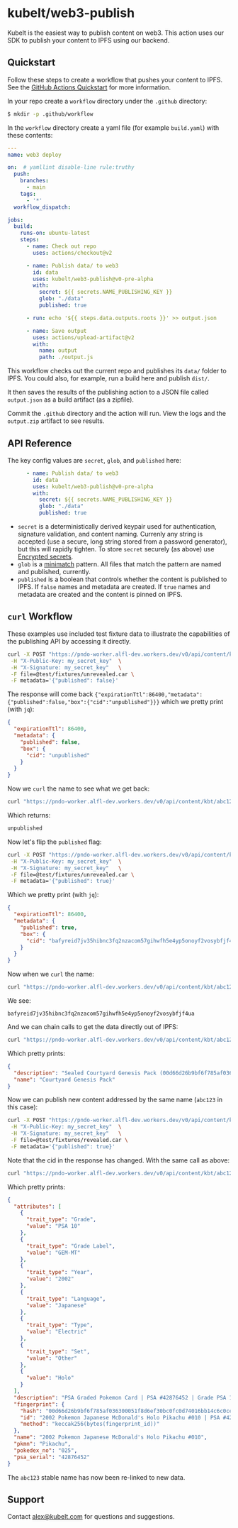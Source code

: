 # kubelt/web3-publish

Kubelt is the easiest way to publish content on web3. This action uses our SDK
to publish your content to IPFS using our backend.

## Quickstart

Follow these steps to create a workflow that pushes your content to IPFS. See 
the [GitHub Actions Quickstart](https://docs.github.com/en/actions/quickstart)
for more information.

In your repo create a `workflow` directory under the `.github` directory:

```bash
$ mkdir -p .github/workflow
```

In the `workflow` directory create a yaml file (for example `build.yaml`) with
these contents:

```yaml
---
name: web3 deploy

on:  # yamllint disable-line rule:truthy
  push:
    branches:
      - main
    tags:
      - '*'
  workflow_dispatch:

jobs:
  build:
    runs-on: ubuntu-latest
    steps:
      - name: Check out repo
        uses: actions/checkout@v2

      - name: Publish data/ to web3
        id: data
        uses: kubelt/web3-publish@v0-pre-alpha
        with:
          secret: ${{ secrets.NAME_PUBLISHING_KEY }}
          glob: "./data"
          published: true

      - run: echo '${{ steps.data.outputs.roots }}' >> output.json

      - name: Save output
        uses: actions/upload-artifact@v2
        with:
          name: output
          path: ./output.js
```

This workflow checks out the current repo and publishes its `data/` folder to
IPFS. You could also, for example, run a build here and publish `dist/`.

It then saves the results of the publishing action to a JSON file called
`output.json` as a build artifact (as a zipfile).

Commit the `.github` directory and the action will run. View the logs and the 
`output.zip` artifact to see results.

## API Reference

The key config values are `secret`, `glob`, and `published` here:

```yaml
      - name: Publish data/ to web3
        id: data
        uses: kubelt/web3-publish@v0-pre-alpha
        with:
          secret: ${{ secrets.NAME_PUBLISHING_KEY }}
          glob: "./data"
          published: true
```

- `secret` is a deterministically derived keypair used for authentication,
signature validation, and content naming. Currenly any string is accepted (use a
secure, long string stored from a password generator), but this will rapidly
tighten. To store `secret` securely (as above) use [Encrypted secrets](https://docs.github.com/en/actions/security-guides/encrypted-secrets).
- `glob` is a [minimatch](https://github.com/isaacs/minimatch) pattern. All
files that match the pattern are named and published, currently.
- `published` is a boolean that controls whether the content is published to
IPFS. If `false` names and metadata are created. If `true` names and metadata
are created and the content is pinned on IPFS.

## `curl` Workflow

These examples use included test fixture data to illustrate the capabilities of
the publishing API by accessing it directly.

```bash
curl -X POST "https://pndo-worker.alfl-dev.workers.dev/v0/api/content/kbt/abc123" \
 -H "X-Public-Key: my_secret_key"  \
 -H "X-Signature: my_secret_key"   \
 -F file=@test/fixtures/unrevealed.car \
 -F metadata='{"published": false}'
```

The response will come back `{"expirationTtl":86400,"metadata":{"published":false,"box":{"cid":"unpublished"}}}`
which we pretty print (with `jq`):

```json
{
  "expirationTtl": 86400,
  "metadata": {
    "published": false,
    "box": {
      "cid": "unpublished"
    }
  }
}
```

Now we `curl` the name to see what we get back:

```bash
curl "https://pndo-worker.alfl-dev.workers.dev/v0/api/content/kbt/abc123"
```

Which returns:

```bash
unpublished
```

Now let's flip the `published` flag:

```bash
curl -X POST "https://pndo-worker.alfl-dev.workers.dev/v0/api/content/kbt/abc123" \
 -H "X-Public-Key: my_secret_key"  \
 -H "X-Signature: my_secret_key"   \
 -F file=@test/fixtures/unrevealed.car \
 -F metadata='{"published": true}'
```

Which we pretty print (with `jq`):

```json
{
  "expirationTtl": 86400,
  "metadata": {
    "published": true,
    "box": {
      "cid": "bafyreid7jv35hibnc3fq2nzacom57gihwfh5e4yp5onoyf2vosybfjf4ua"
    }
  }
}
```

Now when we `curl` the name:

```bash
curl "https://pndo-worker.alfl-dev.workers.dev/v0/api/content/kbt/abc123"
```

We see:

```
bafyreid7jv35hibnc3fq2nzacom57gihwfh5e4yp5onoyf2vosybfjf4ua
```

And we can chain calls to get the data directly out of IPFS:

```bash
curl "https://pndo-worker.alfl-dev.workers.dev/v0/api/content/kbt/abc123" | ipfs dag get | jq
```

Which pretty prints:

```json
{
  "description": "Sealed Courtyard Genesis Pack (00d66d26b9bf6f785af036300051f8d6ef30bc0fc0d74016bb14c6c0ce462d8c)",
  "name": "Courtyard Genesis Pack"
}
```

Now we can publish new content addressed by the same name (`abc123` in this case):

```bash
curl -X POST "https://pndo-worker.alfl-dev.workers.dev/v0/api/content/kbt/abc123" \
 -H "X-Public-Key: my_secret_key"  \
 -H "X-Signature: my_secret_key"   \
 -F file=@test/fixtures/revealed.car \
 -F metadata='{"published": true}'
```

Note that the cid in the response has changed. With the same call as above:

```bash
curl "https://pndo-worker.alfl-dev.workers.dev/v0/api/content/kbt/abc123" | ipfs dag get | jq
```

Which pretty prints:

```json
{
  "attributes": [
    {
      "trait_type": "Grade",
      "value": "PSA 10"
    },
    {
      "trait_type": "Grade Label",
      "value": "GEM-MT"
    },
    {
      "trait_type": "Year",
      "value": "2002"
    },
    {
      "trait_type": "Language",
      "value": "Japanese"
    },
    {
      "trait_type": "Type",
      "value": "Electric"
    },
    {
      "trait_type": "Set",
      "value": "Other"
    },
    {
      "value": "Holo"
    }
  ],
  "description": "PSA Graded Pokemon Card | PSA #42876452 | Grade PSA 10 (GEM-MT)",
  "fingerprint": {
    "hash": "00d66d26b9bf6f785af036300051f8d6ef30bc0fc0d74016bb14c6c0ce462d8c",
    "id": "2002 Pokemon Japanese McDonald's Holo Pikachu #010 | PSA #42876452 | PSA 10 (GEM-MT)",
    "method": "keccak256(bytes(fingerprint_id))"
  },
  "name": "2002 Pokemon Japanese McDonald's Holo Pikachu #010",
  "pkmn": "Pikachu",
  "pokedex_no": "025",
  "psa_serial": "42876452"
}
```

The `abc123` stable name has now been re-linked to new data.

## Support

Contact [alex@kubelt.com](mailto:alex@kubelt.com) for questions and suggestions.
